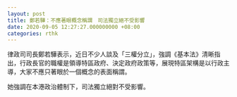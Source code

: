```yaml
---
layout: post
title: 鄭若驊：不應著眼概念稱謂　司法獨立絕不受影響
date: 2020-09-05 12:27:27.000000000 +08:00
categories: rthk
---
```


律政司司長鄭若驊表示，近日不少人談及「三權分立」，強調《基本法》清晰指出，行政長官的職權是領導特區政府、決定政府政策等，展現特區架構是以行政主導，大家不應只著眼於一個概念的表面稱謂。

她強調在本港政治體制下，司法獨立絕對不受影響。
